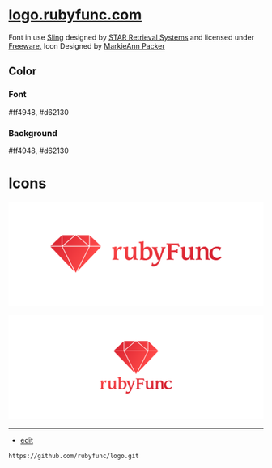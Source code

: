 # [logo.rubyfunc.com](https://logo.rubyfunc.com)

Font in use <a target="_blank" href="https://www.fontsquirrel.com/fonts/Sling">Sling</a> designed by
<a target="_blank" href="">STAR Retrieval Systems</a>
and licensed under
<a target="_blank" href="https://www.fontsquirrel.com/license/Sling">Freeware.</a>
Icon Designed by
<a target="_blank" href="https://thenounproject.com/MarkieAnn">MarkieAnn Packer</a>

## Color

### Font
#ff4948, #d62130

### Background
#ff4948, #d62130

# Icons

![1](1/cover.png)


![2](2/cover.png)

---
+ [edit](https://github.com/rubyfunc/logo/edit/main/README.md)

```
https://github.com/rubyfunc/logo.git
```


